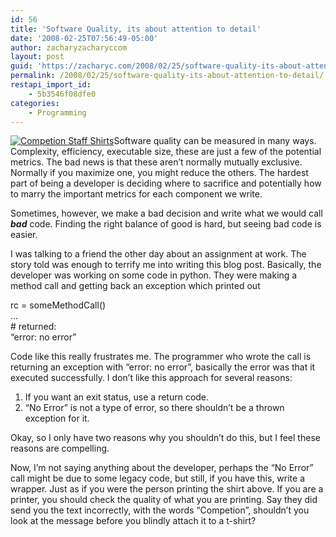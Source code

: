 ```yaml
---
id: 56
title: 'Software Quality, its about attention to detail'
date: '2008-02-25T07:56:49-05:00'
author: zacharyzacharyccom
layout: post
guid: 'https://zacharyc.com/2008/02/25/software-quality-its-about-attention-to-detail/'
permalink: /2008/02/25/software-quality-its-about-attention-to-detail/
restapi_import_id:
    - 5b3546f08dfe0
categories:
    - Programming
---
```


[![Competion Staff Shirts](https://i0.wp.com/zacharyc.com/wp-content/uploads/2008/02/competion.jpg?w=1100&ssl=1)](https://zacharyc.com/2008/02/25/software-quality-its-about-attention-to-detail/competion-staff-shirts/ "Competion Staff Shirts")Software quality can be measured in many ways. Complexity, efficiency, executable size, these are just a few of the potential metrics. The bad news is that these aren’t normally mutually exclusive. Normally if you maximize one, you might reduce the others. The hardest part of being a developer is deciding where to sacrifice and potentially how to marry the important metrics for each component we write.

Sometimes, however, we make a bad decision and write what we would call ***bad*** code. Finding the right balance of good is hard, but seeing bad code is easier.

I was talking to a friend the other day about an assignment at work. The story told was enough to terrify me into writing this blog post. Basically, the developer was working on some code in python. They were making a method call and getting back an exception which printed out

 rc = someMethodCall()  
…  
\# returned:  
“error: no error”

Code like this really frustrates me. The programmer who wrote the call is returning an exception with “error: no error”, basically the error was that it executed successfully. I don’t like this approach for several reasons:

1. If you want an exit status, use a return code.
2. “No Error” is not a type of error, so there shouldn’t be a thrown exception for it.

Okay, so I only have two reasons why you shouldn’t do this, but I feel these reasons are compelling.

Now, I’m not saying anything about the developer, perhaps the “No Error” call might be due to some legacy code, but still, if you have this, write a wrapper. Just as if you were the person printing the shirt above. If you are a printer, you should check the quality of what you are printing. Say they did send you the text incorrectly, with the words “Competion”, shouldn’t you look at the message before you blindly attach it to a t-shirt?